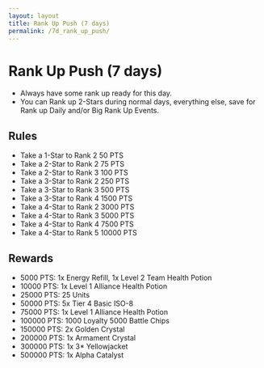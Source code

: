 ```yaml
---
layout: layout
title: Rank Up Push (7 days)
permalink: /7d_rank_up_push/
---
```


# Rank Up Push (7 days)
- Always have some rank up ready for this day.
- You can Rank up 2-Stars during normal days, everything else, save for Rank up Daily and/or Big Rank Up Events.

## Rules
- Take a 1-Star to Rank 2 50 PTS
- Take a 2-Star to Rank 2 75 PTS
- Take a 2-Star to Rank 3 100 PTS
- Take a 3-Star to Rank 2 250 PTS
- Take a 3-Star to Rank 3 500 PTS
- Take a 3-Star to Rank 4 1500 PTS
- Take a 4-Star to Rank 2 3000 PTS
- Take a 4-Star to Rank 3 5000 PTS
- Take a 4-Star to Rank 4 7500 PTS
- Take a 4-Star to Rank 5 10000 PTS

## Rewards
- 5000   PTS: 1x Energy Refill, 1x Level 2 Team Health Potion
- 10000  PTS: 1x Level 1 Alliance Health Potion
- 25000  PTS: 25 Units
- 50000  PTS: 5x Tier 4 Basic ISO-8
- 75000  PTS: 1x Level 1 Alliance Health Potion
- 100000 PTS: 1000 Loyalty 5000 Battle Chips
- 150000 PTS: 2x Golden Crystal
- 200000 PTS: 1x Armament Crystal
- 300000 PTS: 1x 3* Yellowjacket
- 500000 PTS: 1x Alpha Catalyst
